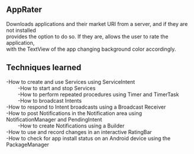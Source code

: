 AppRater
--------
Downloads applications and their market URI from a server, and if they are not installed <br>
provides the option to do so.  If they are, allows the user to rate the application, <br>
with the TextView of the app changing background color accordingly.<br>

Techniques learned
-------------------
-How to create and use Services using ServiceIntent<br>
&nbsp;&nbsp;&nbsp;&nbsp;&nbsp;&nbsp;&nbsp;&nbsp;-How to start and stop Services <br>
&nbsp;&nbsp;&nbsp;&nbsp;&nbsp;&nbsp;&nbsp;&nbsp;-How to perform repeated procedures using Timer and TimerTask<br>
&nbsp;&nbsp;&nbsp;&nbsp;&nbsp;&nbsp;&nbsp;&nbsp;-How to broadcast Intents<br>
-How to respond to Intent broadcasts using a Broadcast Receiver<br>
-How to post Notifications in the Notification area using NotificationManager and PendingIntent<br>
&nbsp;&nbsp;&nbsp;&nbsp;&nbsp;&nbsp;&nbsp;&nbsp;-How to create Notifications using a Builder<br>
-How to use and record changes in an interactive RatingBar<br>
-How to check for app install status on an Android device using the PackageManager<br>
